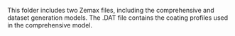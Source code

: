 This folder includes two Zemax files, including the comprehensive and dataset generation models. The .DAT file contains the coating profiles used in the comprehensive model. 
